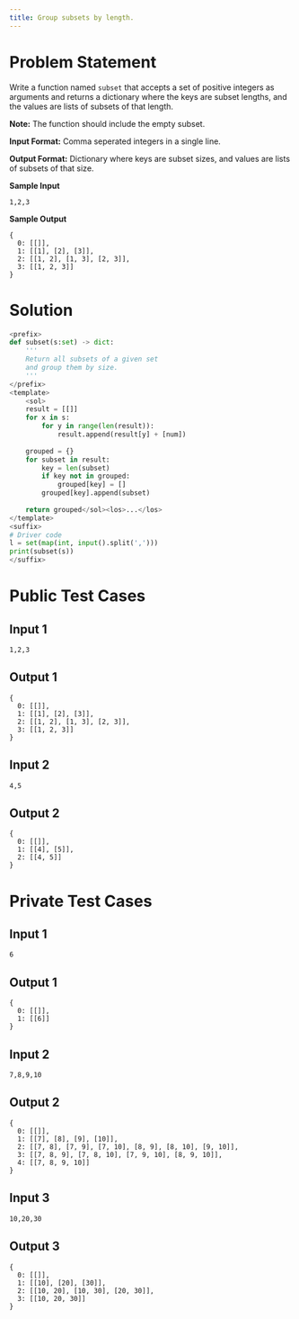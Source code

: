 ```yaml
---
title: Group subsets by length.
---
```


# Problem Statement

Write a function named `subset` that accepts a set of positive integers as arguments and returns a
dictionary where the keys are subset lengths, and the values are lists of subsets of that length.

**Note:** The function should include the empty subset.

**Input Format:** Comma seperated integers in a single line.  

**Output Format:** Dictionary where keys are subset sizes, and values are lists of subsets of that size.

**Sample Input**
```
1,2,3
```
**Sample Output**
```
{
  0: [[]],
  1: [[1], [2], [3]],
  2: [[1, 2], [1, 3], [2, 3]],
  3: [[1, 2, 3]]
}
```

# Solution
```py test.py -r 'python test.py' 
<prefix>
def subset(s:set) -> dict:
    '''
    Return all subsets of a given set
    and group them by size.
    '''
</prefix>
<template>
    <sol>
    result = [[]]
    for x in s:
        for y in range(len(result)):
            result.append(result[y] + [num])
    
    grouped = {}
    for subset in result:
        key = len(subset)
        if key not in grouped:
            grouped[key] = []
        grouped[key].append(subset)
    
    return grouped</sol><los>...</los>
</template>
<suffix>
# Driver code
l = set(map(int, input().split(',')))
print(subset(s))
</suffix>
```

# Public Test Cases

## Input 1

```
1,2,3
```

## Output 1 

```
{
  0: [[]],
  1: [[1], [2], [3]],
  2: [[1, 2], [1, 3], [2, 3]],
  3: [[1, 2, 3]]
}
```


## Input 2

```
4,5
```

## Output 2

```
{
  0: [[]],
  1: [[4], [5]],
  2: [[4, 5]]
}
```


# Private Test Cases

## Input 1

```
6
```

## Output 1

```
{
  0: [[]],
  1: [[6]]
}
```

## Input 2

```
7,8,9,10
```

## Output 2

```
{
  0: [[]],
  1: [[7], [8], [9], [10]],
  2: [[7, 8], [7, 9], [7, 10], [8, 9], [8, 10], [9, 10]],
  3: [[7, 8, 9], [7, 8, 10], [7, 9, 10], [8, 9, 10]],
  4: [[7, 8, 9, 10]]
}
```

## Input 3

```
10,20,30
```

## Output 3

```
{
  0: [[]],
  1: [[10], [20], [30]],
  2: [[10, 20], [10, 30], [20, 30]],
  3: [[10, 20, 30]]
}
```
